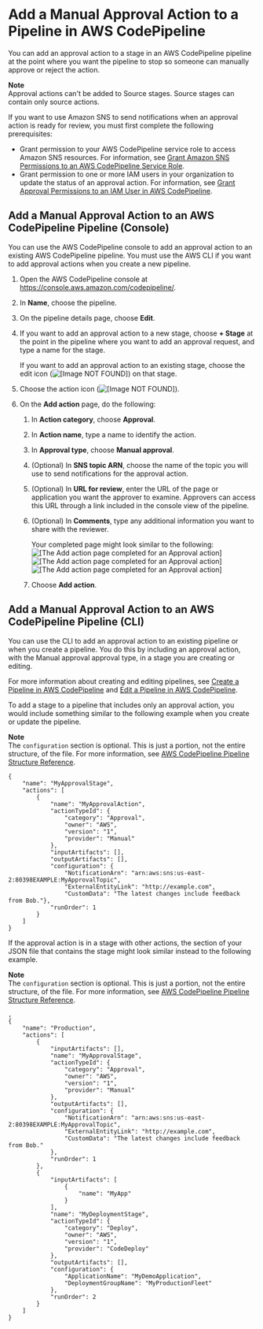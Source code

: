 # Add a Manual Approval Action to a Pipeline in AWS CodePipeline<a name="approvals-action-add"></a>

You can add an approval action to a stage in an AWS CodePipeline pipeline at the point where you want the pipeline to stop so someone can manually approve or reject the action\. 

**Note**  
Approval actions can't be added to Source stages\. Source stages can contain only source actions\. 

If you want to use Amazon SNS to send notifications when an approval action is ready for review, you must first complete the following prerequisites: 
+ Grant permission to your AWS CodePipeline service role to access Amazon SNS resources\. For information, see [Grant Amazon SNS Permissions to an AWS CodePipeline Service Role](approvals-service-role-permissions.md)\.
+ Grant permission to one or more IAM users in your organization to update the status of an approval action\. For information, see [Grant Approval Permissions to an IAM User in AWS CodePipeline](approvals-iam-permissions.md)\.

## Add a Manual Approval Action to an AWS CodePipeline Pipeline \(Console\)<a name="approvals-action-add-console"></a>

You can use the AWS CodePipeline console to add an approval action to an existing AWS CodePipeline pipeline\. You must use the AWS CLI if you want to add approval actions when you create a new pipeline\. 

1. Open the AWS CodePipeline console at [https://console\.aws\.amazon\.com/codepipeline/](https://console.aws.amazon.com/codepipeline/)\.

1. In **Name**, choose the pipeline\.

1. On the pipeline details page, choose **Edit**\.

1. If you want to add an approval action to a new stage, choose **\+ Stage** at the point in the pipeline where you want to add an approval request, and type a name for the stage\. 

   If you want to add an approval action to an existing stage, choose the edit icon \(![\[Image NOT FOUND\]](http://docs.aws.amazon.com/codepipeline/latest/userguide/images/edit_icon.png)\) on that stage\.

1. Choose the action icon \(![\[Image NOT FOUND\]](http://docs.aws.amazon.com/codepipeline/latest/userguide/images/add_action.png)\)\.

1. On the **Add action** page, do the following:

   1. In **Action category**, choose **Approval**\.

   1. In **Action name**, type a name to identify the action\.

   1. In **Approval type**, choose **Manual approval**\.

   1. \(Optional\) In **SNS topic ARN**, choose the name of the topic you will use to send notifications for the approval action\.

   1. \(Optional\) In **URL for review**, enter the URL of the page or application you want the approver to examine\. Approvers can access this URL through a link included in the console view of the pipeline\. 

   1. \(Optional\) In **Comments**, type any additional information you want to share with the reviewer\.

      Your completed page might look similar to the following:  
![\[The Add action page completed for an Approval action\]](http://docs.aws.amazon.com/codepipeline/latest/userguide/images/pipeline-add-action-manual-approval.png)![\[The Add action page completed for an Approval action\]](http://docs.aws.amazon.com/codepipeline/latest/userguide/)![\[The Add action page completed for an Approval action\]](http://docs.aws.amazon.com/codepipeline/latest/userguide/)

   1. Choose **Add action**\.

## Add a Manual Approval Action to an AWS CodePipeline Pipeline \(CLI\)<a name="approvals-action-add-cli"></a>

You can use the CLI to add an approval action to an existing pipeline or when you create a pipeline\. You do this by including an approval action, with the Manual approval approval type, in a stage you are creating or editing\. 

For more information about creating and editing pipelines, see [Create a Pipeline in AWS CodePipeline](pipelines-create.md) and [Edit a Pipeline in AWS CodePipeline](pipelines-edit.md)\.

To add a stage to a pipeline that includes only an approval action, you would include something similar to the following example when you create or update the pipeline\. 

**Note**  
The `configuration` section is optional\. This is just a portion, not the entire structure, of the file\. For more information, see [AWS CodePipeline Pipeline Structure Reference](reference-pipeline-structure.md)\.

```
{
    "name": "MyApprovalStage",
    "actions": [
        {
            "name": "MyApprovalAction",
            "actionTypeId": {
                "category": "Approval",
                "owner": "AWS",
                "version": "1",
                "provider": "Manual"
            },
            "inputArtifacts": [],
            "outputArtifacts": [],
            "configuration": {
                "NotificationArn": "arn:aws:sns:us-east-2:80398EXAMPLE:MyApprovalTopic",
                "ExternalEntityLink": "http://example.com",
                "CustomData": "The latest changes include feedback from Bob."},
            "runOrder": 1
        }
    ]
}
```

If the approval action is in a stage with other actions, the section of your JSON file that contains the stage might look similar instead to the following example\.

**Note**  
The `configuration` section is optional\. This is just a portion, not the entire structure, of the file\. For more information, see [AWS CodePipeline Pipeline Structure Reference](reference-pipeline-structure.md)\.

```
,
{
    "name": "Production",
    "actions": [
        {
            "inputArtifacts": [],
            "name": "MyApprovalStage",
            "actionTypeId": {
                "category": "Approval",
                "owner": "AWS",
                "version": "1",
                "provider": "Manual"
            },
            "outputArtifacts": [],
            "configuration": {
                "NotificationArn": "arn:aws:sns:us-east-2:80398EXAMPLE:MyApprovalTopic",
                "ExternalEntityLink": "http://example.com",
                "CustomData": "The latest changes include feedback from Bob."
            },
            "runOrder": 1
        },
        {
            "inputArtifacts": [
                {
                    "name": "MyApp"
                }
            ],
            "name": "MyDeploymentStage",
            "actionTypeId": {
                "category": "Deploy",
                "owner": "AWS",
                "version": "1",
                "provider": "CodeDeploy"
            },
            "outputArtifacts": [],
            "configuration": {
                "ApplicationName": "MyDemoApplication",
                "DeploymentGroupName": "MyProductionFleet"
            },
            "runOrder": 2
        }
    ]
}
```